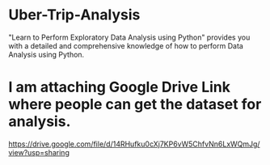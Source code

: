 # Uber-Trip-Analysis

"Learn to Perform Exploratory Data Analysis using Python" provides you with a detailed and comprehensive knowledge of how to perform Data Analysis using Python.


# I am attaching Google Drive Link where people can get the dataset for analysis.

https://drive.google.com/file/d/14RHufku0cXj7KP6vW5ChfvNn6LxWQmJg/view?usp=sharing
